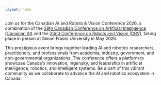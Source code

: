 ```yaml
---
layout: home
---
```

Join us for the Canadian AI and Robots & Vision Conference 2026, a combination of the [39th Canadian Conference on Artificial Intelligence (Canadian AI)](https://www.caiac.ca/en/conferences/canadianai-2026/home) and the [23nd Conference on Robots and Vision (CRV)](https://www.computerrobotvision.org/), taking place in person at Simon Fraser University in May 2026.

This prestigious event brings together leading AI and robotics researchers, practitioners, and professionals from academia, industry, government, and non-governmental organizations. The conference offers a platform to showcase Canada's innovation, ingenuity, and leadership in artificial intelligence, robotics, and intelligent systems. Be a part of this vibrant community as we collaborate to advance the AI and robotics ecosystem in Canada.
